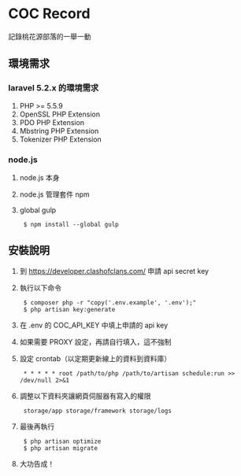 # COC Record

記錄桃花源部落的一舉一動


## 環境需求
### laravel 5.2.x 的環境需求
1. PHP >= 5.5.9
1. OpenSSL PHP Extension
1. PDO PHP Extension
1. Mbstring PHP Extension
1. Tokenizer PHP Extension

### node.js
1. node.js 本身
1. node.js 管理套件 npm
1. global gulp

		$ npm install --global gulp

## 安裝說明
1. 到 https://developer.clashofclans.com/ 申請 api secret key
1. 執行以下命令

        $ composer php -r "copy('.env.example', '.env');"
        $ php artisan key:generate
1. 在 .env 的 COC_API_KEY 中填上申請的 api key
1. 如果需要 PROXY 設定，再請自行填入，這不強制
1. 設定 crontab（以定期更新線上的資料到資料庫）

        * * * * * root /path/to/php /path/to/artisan schedule:run >> /dev/null 2>&1
1. 調整以下資料夾讓網頁伺服器有寫入的權限

        storage/app storage/framework storage/logs
1. 最後再執行

        $ php artisan optimize
        $ php artisan migrate
1. 大功告成！